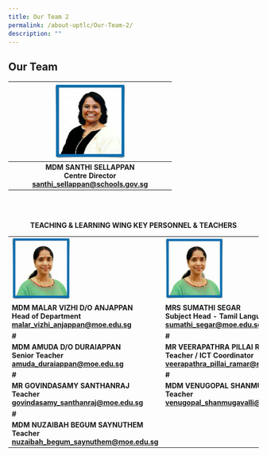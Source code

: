 ```yaml
---
title: Our Team 2
permalink: /about-uptlc/Our-Team-2/
description: ""
---
```

## Our Team

|   |      <img src="/images/centredirector.jpg"  style="width:50%" />                              |   |
|:-:|:---------------------------------------------------------------------:|:-:|
|   | **MDM SANTHI SELLAPPAN <br>Centre Director<br> santhi_sellappan@schools.gov.sg** |   |

<br>
<br>

<b><center>TEACHING & LEARNING WING KEY PERSONNEL & TEACHERS</center><b>

|                                                                                       |              |                                                                                    |
|---------------------------------------------------------------------------------------|-------------------------------------------------------------------------------------------------|------------------------------------------------------------------------------------|
|                                           <img src="/images/seniorteacher.jpeg"   style="width:40%" />                                           |                                                <img src="/images/seniorteacher.jpeg"   style="width:43%" />                                                |                                          <img src="/images/seniorteacher.jpeg"   style="width:37%" />                                         |
| MDM MALAR VIZHI D/O ANJAPPAN<br>Head of Department<br>malar_vizhi_anjappan@moe.edu.sg |         MRS SUMATHI SEGAR<br>Subject Head -  Tamil Language<br>sumathi_segar@moe.edu.sg         | MR K. SARAVANAN<br>Subject Head -  Curriculum Innovation<br>saravanan_k@moe.edu.sg |
|                                           #                                           |                                                #                                                |                                          #                                         |
|      MDM AMUDA D/O DURAIAPPAN<br>Senior Teacher<br>amuda_duraiappan@moe.edu.sg        | MR VEERAPATHRA PILLAI RAMAR<br>Teacher / ICT Coordinator<br>veerapathra_pillai_ramar@moe.edu.sg |        MR SEETHARAMAN THANGARAJU<br>Teacherseetharaman_thangaraju@moe.edu.sg       |
|                                           #                                           |                                                #                                                |                                          #                                         |
|       MR GOVINDASAMY SANTHANRAJ<br>Teacher<br>govindasamy_santhanraj@moe.edu.sg       |           MDM VENUGOPAL SHANMUGAVALLI<br>Teacher<br>venugopal_shanmugavalli@moe.edu.sg          |      MS MEENAMBAL PARAMASIVAM<br>Teacher <br>meenambal_paramasivam@moe.edu.sg      |
|                                           #                                           |                                                                                                 |                                                                                    |
|     MDM NUZAIBAH BEGUM SAYNUTHEM<br>Teacher<br>nuzaibah_begum_saynuthem@moe.edu.sg    |                                                                                                 |                                                                                    |